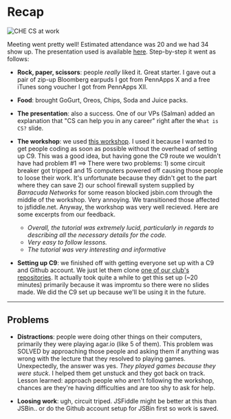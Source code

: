 # Recap

![CHE CS at work](http://i.imgur.com/249LPMm.jpg?1)

Meeting went pretty well! Estimated attendance was 20 and we had 34 show up. The presentation used is available [here](https://docs.google.com/presentation/d/1t9k9QYx7PpkTw9O18oeqniBzg_NpvvGOSFGVL-9tRxI/pub?start=false&loop=false&delayms=3000). Step-by-step it went as follows:

- **Rock, paper, scissors**: people _really_ liked it. Great starter. I gave out a pair of zip-up Bloomberg earpuds I got from PennApps X and a free iTunes song voucher I got from PennApps XII.

- **Food**: brought GoGurt, Oreos, Chips, Soda and Juice packs.

- **The presentation**: also a success. One of our VPs (Salman) added an explanation that "CS can help you in any career" right after the `What is CS?` slide.

- **The workshop**: we used [this workshop](https://github.com/hackedu/hackedu/blob/playbook-portfolio/playbook/workshops/portfolio/README.md). I used it because I wanted to get people coding as soon as possible without the overhead of setting up C9. This was a good idea, but having gone the C9 route we wouldn't have had problem #1 ==> There were two problems: 1) some circuit breaker got tripped and 15 computers powered off causing those people to loose their work. It's unfortunate because they didn't get to the part where they can save 2) our school firewall system supplied by _Barracuda Networks_ for some reason blocked jsbin.com through the middle of the workshop. Very annoying. We transitioned those affected to jsfiddle.net. Anyway, the workshop was very well recieved. Here are some excerpts from our feedback.
    - _Overall, the tutorial was extremely lucid, particularly in regards to describing all the necessary details for the code._
    - _Very easy to follow lessons._
    - _The tutorial was very interesting and informative_
 
- **Setting up C9**: we finished off with getting everyone set up with a C9 and Github account. We just let them clone [one of our club's repositories](https://github.com/CHE-CS/Personal-Websites). It actually took quite a while to get this set up (~20 minutes) primarily because it was impromtu so there were no slides made. We did the C9 set up because we'll be using it in the future.

----------------------------------------------------------------------------------------------

## Problems

- **Distractions**: people were doing other things on their computers, primarily they were playing agar.io (like 5 of them). This problem was SOLVED by approaching those people and asking them if anything was wrong with the lecture that they resolved to playing games. Unexpectedly, the answer was yes. _They played games because they were stuck_. I helped them get unstuck and they got back on track. Lesson learned: approach people who aren't following the workshop, chances are they're having difficulties and are too shy to ask for help.
 
- **Loosing work**: ugh, circuit triped. JSFiddle might be better at this than JSBin.. or do the Github account setup for JSBin first so work is saved.
